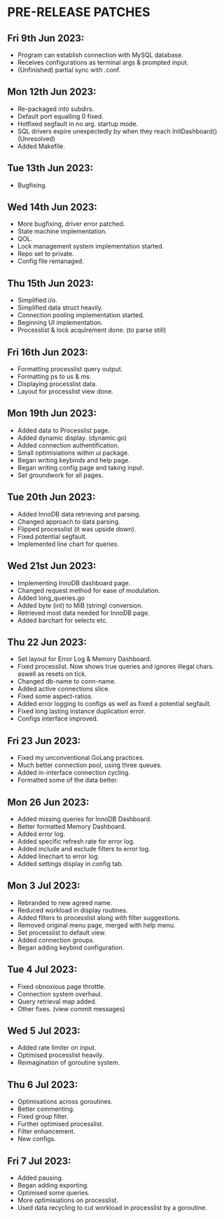 # PRE-RELEASE PATCHES

## Fri 9th Jun 2023:
- Program can establish connection with MySQL database.
- Receives configurations as terminal args & prompted input.
- (Unfinished) partial sync with .conf.

## Mon 12th Jun 2023:
- Re-packaged into subdirs.
- Default port equalling 0 fixed.
- Hotfixed segfault in no arg. startup mode.
- SQL drivers expire unexpectedly by when they reach InitDashboard() (Unresolved)
- Added Makefile.

## Tue 13th Jun 2023:
- Bugfixing.

## Wed 14th Jun 2023:
- More bugfixing, driver error patched.
- State machine implementation.
- QOL.
- Lock management system implementation started.
- Repo set to private.
- Config file remanaged.

## Thu 15th Jun 2023:
- Simplified i/o.
- Simplified data struct heavily.
- Connection pooling implementation started.
- Beginning UI implementation.
- Processlist & lock acquirement done. (to parse still)

## Fri 16th Jun 2023:
- Formatting processlist query output.
- Formatting ps to us & ms.
- Displaying processlist data.
- Layout for processlist view done.

## Mon 19th Jun 2023:
- Added data to Processlist page.
- Added dynamic display. (dynamic.go)
- Added connection authentification.
- Small optimisiations within ui package.
- Began writing keybinds and help page.
- Began writing config page and taking input.
- Set groundwork for all pages.

## Tue 20th Jun 2023:
- Added InnoDB data retrieving and parsing.
- Changed approach to data parsing.
- Flipped processlist (it was upside down).
- Fixed potential segfault.
- Implemented line chart for queries.

## Wed 21st Jun 2023:
- Implementing InnoDB dashboard page.
- Changed request method for ease of modulation.
- Added long_queries.go
- Added byte (int) to MiB (string) conversion.
- Retrieved most data needed for InnoDB page.
- Added barchart for selects etc.

## Thu 22 Jun 2023:
- Set layout for Error Log & Memory Dashboard.
- Fixed processlist. Now shows true queries and ignores illegal chars. aswell as resets on tick.
- Changed db-name to conn-name.
- Added active connections slice.
- Fixed some aspect-ratios.
- Added error logging to configs as well as fixed a potential segfault.
- Fixed long lasting instance duplication error.
- Configs interface improved.

## Fri 23 Jun 2023:
- Fixed my unconventional GoLang practices.
- Much better connection pool, using three queues.
- Added in-interface connection cycling.
- Formatted some of the data better.

## Mon 26 Jun 2023:
- Added missing queries for InnoDB Dashboard.
- Better formatted Memory Dashboard.
- Added error log.
- Added specific refresh rate for error log.
- Added include and exclude filters to error log.
- Added linechart to error log.
- Added settings display in config tab.

## Mon 3 Jul 2023:
- Rebranded to new agreed name.
- Reduced workload in display routines.
- Added filters to processlist along with filter suggestions.
- Removed original menu page, merged with help menu.
- Set processlist to default view.
- Added connection groups.
- Began adding keybind configuration.

## Tue 4 Jul 2023:
- Fixed obnoxious page throttle.
- Connection system overhaul.
- Query retrieval map added.
- Other fixes. (view commit messages)

## Wed 5 Jul 2023:
- Added rate limiter on input.
- Optimised processlist heavily.
- Reimagination of goroutine system.

## Thu 6 Jul 2023:
- Optimisations across goroutines.
- Better commenting.
- Fixed group filter.
- Further optimised processlist.
- Filter enhancement.
- New configs.

## Fri 7 Jul 2023:
- Added pausing.
- Began adding exporting.
- Optimised some queries.
- More optimisiations on processlist.
- Used data recycling to cut workload in processlist by a goroutine.